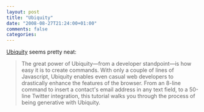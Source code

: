 ```yaml
---
layout: post
title: "Ubiquity"
date: "2008-08-27T21:24:00+01:00"
comments: false
categories: 
---
```


<p><a href="https://wiki.mozilla.org/Labs/Ubiquity/Ubiquity_0.1_Author_Tutorial">Ubiquity</a> seems pretty neat:</p>

<blockquote>
<p>The great power of Ubiquity—from a developer standpoint—is how easy it is to create commands. With only a couple of lines of Javascript, Ubiquity enables even casual web developers to drastically enhance the features of the browser. From an 8-line command to insert a contact's email address in any text field, to a 50-line Twitter integration, this tutorial walks you through the process of being generative with Ubiquity.</p>
</blockquote>



